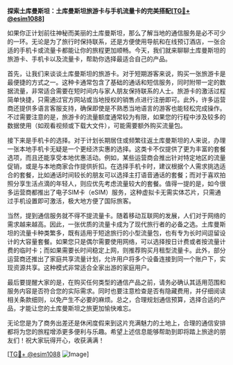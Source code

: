 **探索土库曼斯坦：土库曼斯坦旅游卡与手机流量卡的完美搭配[[TG💪+ @esim1088](https://t.me/s/esim1088)]**

如果你正计划前往神秘而美丽的土库曼斯坦，那么了解当地的通信服务是必不可少的一环。无论是为了旅行时保持联系，还是方便使用导航和在线预订酒店，一张合适的手机卡或流量卡都能让你的旅程更加顺畅。今天，我们就来聊聊土库曼斯坦的旅游卡、手机卡以及流量卡，帮助你选择最适合自己的产品。

首先，让我们来谈谈土库曼斯坦的旅游卡。对于短期游客来说，购买一张旅游卡是最便捷的方式之一。这种卡通常包含了基础的通话和短信服务，同时附带一定的数据流量，非常适合需要在短时间内与家人朋友保持联系的人士。旅游卡的激活过程简单快捷，只需通过官方网站或当地授权的销售点进行注册即可。此外，许多运营商还提供多语言客服支持，确保即使是不熟悉当地语言的游客也能轻松完成操作。不过需要注意的是，旅游卡的流量额度通常较为有限，如果您的行程中涉及较多的数据使用（如观看视频或下载大文件），可能需要额外购买流量包。

接下来是手机卡的选择。对于计划长期居住或频繁往返土库曼斯坦的人来说，办理一张本地手机卡无疑是一个更经济实惠的选择。这类卡不仅提供了更为丰富的套餐选项，而且还能享受本地优惠活动。例如，某些运营商会推出针对特定地区的流量促销，或是与本地商家合作提供折扣。在选择手机卡时，建议根据个人需求挑选适合的套餐，比如通话时间较长的朋友可以选择主打语音通话的套餐；而对于喜欢拍照分享生活点滴的年轻人，则应优先考虑流量较大的套餐。值得一提的是，如今很多运营商都推出了电子SIM卡（eSIM）服务，这种虚拟卡无需实体芯片，只需通过手机设置即可激活，极大地方便了国际旅客。

当然，提到通信服务就不得不提流量卡。随着移动互联网的发展，人们对于网络的需求越来越高。因此，一张优质的流量卡成为了现代旅行者的必备之选。土库曼斯坦的流量卡种类繁多，既有适用于短途旅行的小型流量包，也有专为长时间逗留设计的大容量套餐。如果您只是偶尔需要使用网络，可以选择按日计费或者按流量计费的临时卡；而如果需要长时间稳定上网，则推荐购买月租型流量卡。此外，部分运营商还推出了家庭共享流量计划，允许用户将多个设备连接到同一个账户下，实现资源共享。这种模式非常适合全家出游的家庭用户。

最后要提醒大家的是，在购买任何类型的通信产品之前，请务必确认其适用范围和服务内容是否符合您的实际需求。同时也要注意检查是否有隐藏费用，并仔细阅读相关条款细则，以免产生不必要的麻烦。总之，合理规划通信预算，选择合适的产品，才能让您的土库曼斯坦之旅更加愉快难忘。

无论您是为了商务出差还是休闲度假来到这片充满魅力的土地上，合理的通信安排都将为您的旅程增添更多便利与乐趣。希望上述信息能够帮助到即将踏上旅途的朋友们！祝大家玩得开心，收获满满！

[[TG💪+ @esim1088](https://t.me/s/esim1088) ![Image](https://i.postimg.cc/4NQfJmqS/Snipaste-2025-05-13-00-14-12.png)]